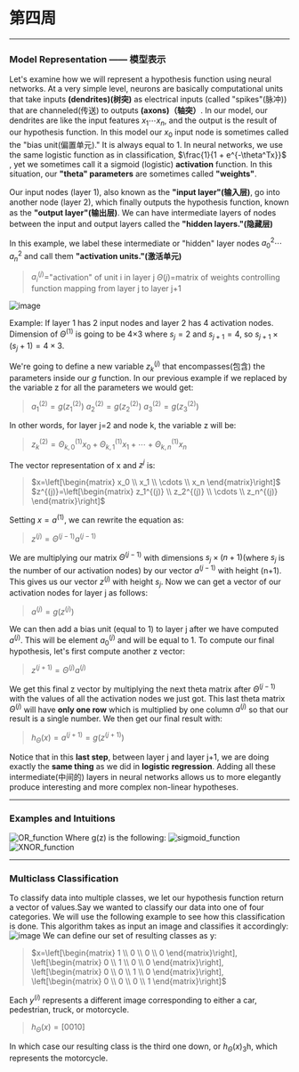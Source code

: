 # 第四周
 
 ---

 ### Model Representation —— 模型表示
Let's examine how we will represent a hypothesis function using neural networks. At a very simple level, neurons are basically computational units that take inputs **(dendrites)(树突)** as electrical inputs (called "spikes"(脉冲)) that are channeled(传送) to outputs **(axons)（轴突）**. In our model, our dendrites are like the input features $x_1\cdots x_n$, and the output is the result of our hypothesis function. In this model our $x_0$ input node is sometimes called the "bias unit(偏置单元)." It is always equal to 1. In neural networks, we use the same logistic function as in classification, $\frac{1}{1 + e^{-\theta^Tx}}$ , yet we sometimes call it a sigmoid (logistic) **activation** function. In this situation, our **"theta" parameters** are sometimes called **"weights"**.

Our input nodes (layer 1), also known as the **"input layer"(输入层)**, go into another node (layer 2), which finally outputs the hypothesis function, known as the **"output layer"(输出层)**.
We can have intermediate layers of nodes between the input and output layers called the **"hidden layers."(隐藏层)**

In this example, we label these intermediate or "hidden" layer nodes $a^2_0 \cdots a^2_n$ and call them **"activation units."(激活单元)**

> $a^{(j)}_i=$"activation" of unit i in layer j
> $\Theta(j)$=matrix of weights controlling function mapping from layer j to layer j+1

![image](https://img.imgdb.cn/item/604a36375aedab222c4d3675.jpg)

Example: If layer 1 has 2 input nodes and layer 2 has 4 activation nodes. Dimension of $\Theta^{(1)}$ is going to be 4×3 where $s_j = 2$ and $s_{j+1} = 4$, so $s_{j+1} \times (s_j + 1) = 4 \times 3$.

We're going to define a new variable $z_k^{(j)}$ that encompasses(包含) the parameters inside our $g$ function. In our previous example if we replaced by the variable z for all the parameters we would get:
> $a^{(2)}_1=g(z^{(2)}_1)$
> $a^{(2)}_2=g(z^{(2)}_2)$
> $a^{(2)}_3=g(z^{(2)}_3)$

In other words, for layer j=2 and node k, the variable z will be:
> $z_k^{(2)} = \Theta_{k,0}^{(1)}x_0 + \Theta_{k,1}^{(1)}x_1 + \cdots + \Theta_{k,n}^{(1)}x_n$

The vector representation of x and $z^{j}$ is:
> $x=\left[\begin{matrix} x_0 \\ x_1 \\ \cdots \\ x_n \end{matrix}\right]$  
> $z^{(j)}=\left[\begin{matrix}   z_1^{(j)} \\ z_2^{(j)} \\ \cdots \\ z_n^{(j)} \end{matrix}\right]$

Setting $x = a^{(1)}$, we can rewrite the equation as:
> $z^{(j)}=\Theta^{(j−1)}a^{(j−1)}$

We are multiplying our matrix $\Theta^{(j-1)}$ with dimensions $s_j\times (n+1)$(where $s_j$ is the number of our activation nodes) by our vector $a^{(j-1)}$ with height (n+1). This gives us our vector $z^{(j)}$ with height $s_j$. Now we can get a vector of our activation nodes for layer j as follows:
> $a^{(j)}=g(z^{(j)})$

We can then add a bias unit (equal to 1) to layer j after we have computed $a^{(j)}$. This will be element $a_0^{(j)}$ and will be equal to 1. To compute our final hypothesis, let's first compute another z vector:
> $z^{(j+1)}=\Theta^{(j)}a^{(j)}$

We get this final z vector by multiplying the next theta matrix after $\Theta^{(j-1)}$ with the values of all the activation nodes we just got. This last theta matrix $\Theta^{(j)}$ will have **only one row** which is multiplied by one column $a^{(j)}$ so that our result is a single number. We then get our final result with:
> $h_Θ(x)=a^{(j+1)}=g(z^{(j+1)})$

Notice that in this **last step**, between layer j and layer j+1, we are doing exactly the **same thing** as we did in **logistic regression**. Adding all these intermediate(中间的) layers in neural networks allows us to more elegantly produce interesting and more complex non-linear hypotheses.

---

### Examples and Intuitions
![OR_function](https://img.imgdb.cn/item/604b4d815aedab222cc91d8f.jpg)
Where g(z) is the following:
![sigmoid_function](https://img.imgdb.cn/item/604b4db75aedab222cc9390c.jpg)
![XNOR_function](https://img.imgdb.cn/item/604b52255aedab222ccba802.jpg)

---

### Multiclass Classification
To classify data into multiple classes, we let our hypothesis function return a vector of values.Say we wanted to classify our data into one of four categories. We will use the following example to see how this classification is done. This algorithm takes as input an image and classifies it accordingly: 
![image](https://img.imgdb.cn/item/604b544d5aedab222cccf356.jpg)
We can define our set of resulting classes as y:
> $x=\left[\begin{matrix} 1 \\ 0 \\ 0 \\ 0 \end{matrix}\right], \left[\begin{matrix} 0 \\ 1 \\ 0 \\ 0 \end{matrix}\right], \left[\begin{matrix} 0 \\ 0 \\ 1 \\ 0 \end{matrix}\right], \left[\begin{matrix} 0 \\ 0 \\ 0 \\ 1 \end{matrix}\right]$

Each $y^{(i)}$ represents a different image corresponding to either a car, pedestrian, truck, or motorcycle.
> $h_\Theta(x)=[0010]$

In which case our resulting class is the third one down, or $h_\Theta(x)_3$h, which represents the motorcycle. 